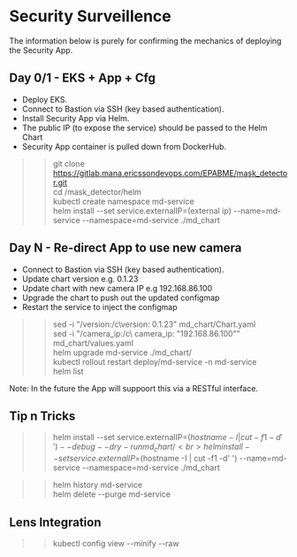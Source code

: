 # Security Surveillence
The information below is purely for confirming the mechanics of deploying the Security App.<br>

## Day 0/1 - EKS + App + Cfg

- Deploy EKS.<br>
- Connect to Bastion via SSH (key based authentication).<br>
- Install Security App via Helm.<br>
- The public IP (to expose the service) should be passed to the Helm Chart <br>
- Security App container is pulled down from DockerHub.<br>

>>git clone https://gitlab.mana.ericssondevops.com/EPABME/mask_detector.git<br>
>>cd /mask_detector/helm<br>
>>kubectl create namespace md-service<br>
>>helm install --set service.externalIP=(external ip) --name=md-service --namespace=md-service ./md_chart<br>

## Day N - Re-direct App to use new camera

- Connect to Bastion via SSH (key based authentication).<br>
- Update chart version e.g. 0.1.23<br>
- Update chart with new camera IP e.g 192.168.86.100<br>
- Upgrade the chart to push out the updated configmap<br>
- Restart the service to inject the configmap<br>
>>sed -i "/version:/c\version: 0.1.23" md_chart/Chart.yaml<br>
>>sed -i "/camera_ip:/c\  camera_ip: \"192.168.86.100\"" md_chart/values.yaml<br>
>>helm upgrade md-service ./md_chart/<br>
>>kubectl rollout restart deploy/md-service -n md-service<br>
>>helm list<br>

Note: In the future the App will suppoort this via a RESTful interface.


## Tip n Tricks
>>helm install --set service.externalIP=$(hostname -I | cut -f1 -d' ') --debug --dry-run md_chart/<br>
>>helm install --set service.externalIP=$(hostname -I | cut -f1 -d' ') --name=md-service --namespace=md-service ./md_chart<br>

>>helm history md-service<br>
>>helm delete --purge md-service<br>

## Lens Integration
>>kubectl config view --minify --raw<br>
